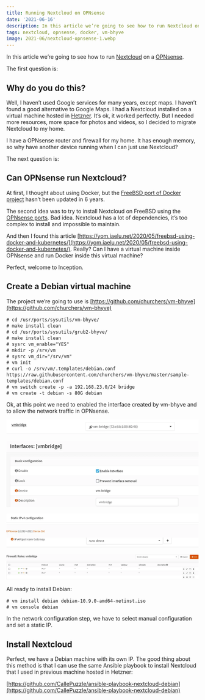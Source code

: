 ```yaml
---
title: Running Nextcloud on OPNsense
date: '2021-06-16'
description: In this article we’re going to see how to run Nextcloud on a OPNsense.
tags: nextcloud, opnsense, docker, vm-bhyve
image: 2021-06/nextcloud-opnsense-1.webp
---
```


In this article we’re going to see how to run [Nextcloud](https://nextcloud.com/) on a [OPNsense](https://opnsense.org/).

The first question is:

## Why do you do this?

Well, I haven’t used Google services for many years, except maps. I haven’t found a good alternative to Google Maps. I had a Nextcloud installed on a virtual machine hosted in [Hetzner](https://www.hetzner.com/cloud). It’s ok, it worked perfectly. But I needed more resources, more space for photos and videos, so I decided to migrate Nextcloud to my home.

I have a OPNsense router and firewall for my home. It has enough memory, so why have another device running when I can just use Nextcloud?

The next question is:

## Can OPNsense run Nextcloud?

At first, I thought about using Docker, but the [FreeBSD port of Docker project](https://github.com/kvasdopil/docker) hasn’t been updated in 6 years.

The second idea was to try to install Nextcloud on FreeBSD using the [OPNsense ports](https://github.com/opnsense/ports). Bad idea. Nextcloud has a lot of dependencies, it’s too complex to install and impossible to maintain.

And then I found this article [https://yom.iaelu.net/2020/05/freebsd-using-docker-and-kubernetes/](https://yom.iaelu.net/2020/05/freebsd-using-docker-and-kubernetes/). Really? Can I have a virtual machine inside OPNsense and run Docker inside this virtual machine?

Perfect, welcome to Inception.

## Create a Debian virtual machine

The project we’re going to use is [https://github.com/churchers/vm-bhyve](https://github.com/churchers/vm-bhyve)

```
# cd /usr/ports/sysutils/vm-bhyve/
# make install clean
# cd /usr/ports/sysutils/grub2-bhyve/
# make install clean
# sysrc vm_enable="YES"
# mkdir -p /srv/vm
# sysrc vm_dir="/srv/vm"
# vm init
# curl -o /srv/vm/.templates/debian.conf https://raw.githubusercontent.com/churchers/vm-bhyve/master/sample-templates/debian.conf
# vm switch create -p -a 192.168.23.0/24 bridge
# vm create -t debian -s 80G debian
```

Ok, at this point we need to enabled the interface created by vm-bhyve and to allow the network traffic in OPNsense.

![](./nextcloud-opnsense-2.webp)

![](./nextcloud-opnsense-3.webp)

![](./nextcloud-opnsense-4.webp)

![](./nextcloud-opnsense-5.webp)

All ready to install Debian:

```
# vm install debian debian-10.9.0-amd64-netinst.iso
# vm console debian
```

In the network configuration step, we have to select manual configuration and set a static IP.

## Install Nextcloud

Perfect, we have a Debian machine with its own IP. The good thing about this method is that I can use the same Ansible playbook to install Nextcloud that I used in previous machine hosted in Hetzner:

[https://github.com/CallePuzzle/ansible-playbook-nextcloud-debian](https://github.com/CallePuzzle/ansible-playbook-nextcloud-debian)

